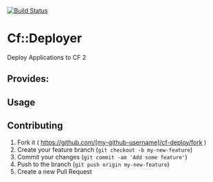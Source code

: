 [![Build Status](https://travis-ci.org/armakuni/cf-deployer.png?branch=master)](https://travis-ci.org/armakuni/cf-deployer)

# Cf::Deployer

Deploy Applications to CF 2

## Provides:


## Usage



## Contributing

1. Fork it ( https://github.com/[my-github-username]/cf-deploy/fork )
2. Create your feature branch (`git checkout -b my-new-feature`)
3. Commit your changes (`git commit -am 'Add some feature'`)
4. Push to the branch (`git push origin my-new-feature`)
5. Create a new Pull Request
